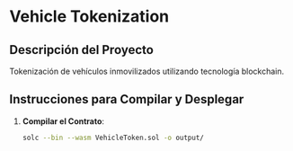 # Vehicle Tokenization

## Descripción del Proyecto

Tokenización de vehículos inmovilizados utilizando tecnología blockchain.

## Instrucciones para Compilar y Desplegar

1. **Compilar el Contrato**:
   ```bash
   solc --bin --wasm VehicleToken.sol -o output/
